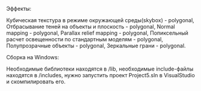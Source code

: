 Эффекты:

Кубическая текстура в режиме окружающей среды(skybox) - polygonal, Отбрасывание теней на объекты и плоскость - polygonal, Normal mapping - polygonal, Parallax relief mapping - polygonal, Попиксельный расчет освещенности по стандартным моделям - polygonal, Полупрозрачные объекты - polygonal, Зеркальные грани - polygonal.

Сборка на Windows:

Необходимые библиотеки находятся в /lib, необходимые include-файлы находятся в /includes, нужно запустить проект Project5.sln в VisualStudio и скомпилировать его.
